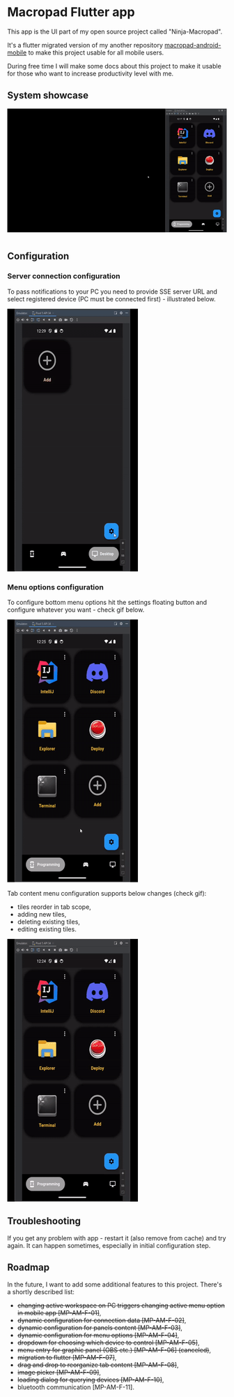# Macropad Flutter app

This app is the UI part of my open source project called "Ninja-Macropad".

It's a flutter migrated version of my another repository 
[macropad-android-mobile](https://github.com/komura92/macropad-android-mobile)
to make this project usable for all mobile users.

During free time I will make some docs about this project to make it usable for those who want
to increase productivity level with me.


## System showcase

![Examples of automations](https://github.com/komura92/projects-gallery/blob/master/macropad/gifs/macropad-flutter-showcase.gif)
#

## Configuration

### Server connection configuration

To pass notifications to your PC you need to provide SSE server URL 
and select registered device (PC must be connected first) - illustrated below.

![Server connection configuration](https://github.com/komura92/projects-gallery/blob/master/macropad/gifs/macropad-server-config.gif)

### Menu options configuration

To configure bottom menu options hit the settings floating button
and configure whatever you want - check gif below.

![Bottom menu configuration](https://github.com/komura92/projects-gallery/blob/master/macropad/gifs/macropad-bottom-menu-config.gif)

Tab content menu configuration supports below changes (check gif):
- tiles reorder in tab scope,
- adding new tiles,
- deleting existing tiles,
- editing existing tiles.

![Tab content menu configuration](https://github.com/komura92/projects-gallery/blob/master/macropad/gifs/macropad-tab-content-menu-config.gif)


## Troubleshooting

If you get any problem with app - restart it (also remove from cache) and try again.
It can happen sometimes, especially in initial configuration step.


## Roadmap

In the future, I want to add some additional features to this project. There's a shortly described list:
- ~~changing active workspace on PC triggers changing active menu option in mobile app [MP-AM-F-01]~~,
- ~~dynamic configuration for connection data [MP-AM-F-02]~~,
- ~~dynamic configuration for panels content [MP-AM-F-03]~~,
- ~~dynamic configuration for menu options [MP-AM-F-04]~~,
- ~~dropdown for choosing which device to control [MP-AM-F-05]~~,
- ~~menu entry for graphic panel (OBS etc.) [MP-AM-F-06] (canceled)~~,
- ~~migration to flutter [MP-AM-F-07]~~,
- ~~drag and drop to reorganize tab content [MP-AM-F-08]~~,
- ~~image picker [MP-AM-F-09]~~,
- ~~loading dialog for querying devices [MP-AM-F-10]~~,
- bluetooth communication [MP-AM-F-11].

